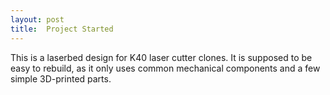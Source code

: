 ```yaml
---
layout: post
title:  Project Started
---
```


This is a laserbed design for K40 laser cutter clones. It is supposed to be easy to rebuild,
as it only uses common mechanical components and a few simple 3D-printed parts.  
